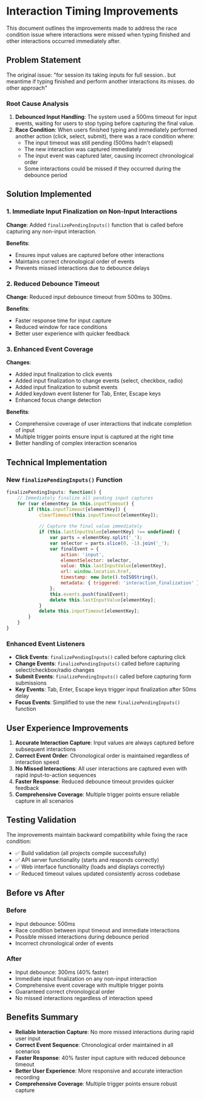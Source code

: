 # Interaction Timing Improvements

This document outlines the improvements made to address the race condition issue where interactions were missed when typing finished and other interactions occurred immediately after.

## Problem Statement

The original issue: "for session its taking inputs for full session.. but meantime if typing finished and perform another interactions its misses. do other approach"

### Root Cause Analysis

1. **Debounced Input Handling**: The system used a 500ms timeout for input events, waiting for users to stop typing before capturing the final value.
2. **Race Condition**: When users finished typing and immediately performed another action (click, select, submit), there was a race condition where:
   - The input timeout was still pending (500ms hadn't elapsed)
   - The new interaction was captured immediately
   - The input event was captured later, causing incorrect chronological order
   - Some interactions could be missed if they occurred during the debounce period

## Solution Implemented

### 1. Immediate Input Finalization on Non-Input Interactions

**Change**: Added `finalizePendingInputs()` function that is called before capturing any non-input interaction.

**Benefits**:
- Ensures input values are captured before other interactions
- Maintains correct chronological order of events
- Prevents missed interactions due to debounce delays

### 2. Reduced Debounce Timeout

**Change**: Reduced input debounce timeout from 500ms to 300ms.

**Benefits**:
- Faster response time for input capture
- Reduced window for race conditions
- Better user experience with quicker feedback

### 3. Enhanced Event Coverage

**Changes**:
- Added input finalization to click events
- Added input finalization to change events (select, checkbox, radio)
- Added input finalization to submit events
- Added keydown event listener for Tab, Enter, Escape keys
- Enhanced focus change detection

**Benefits**:
- Comprehensive coverage of user interactions that indicate completion of input
- Multiple trigger points ensure input is captured at the right time
- Better handling of complex interaction scenarios

## Technical Implementation

### New `finalizePendingInputs()` Function

```javascript
finalizePendingInputs: function() {
    // Immediately finalize all pending input captures
    for (var elementKey in this.inputTimeout) {
        if (this.inputTimeout[elementKey]) {
            clearTimeout(this.inputTimeout[elementKey]);
            
            // Capture the final value immediately
            if (this.lastInputValue[elementKey] !== undefined) {
                var parts = elementKey.split('_');
                var selector = parts.slice(0, -1).join('_');
                var finalEvent = {
                    action: 'input',
                    elementSelector: selector,
                    value: this.lastInputValue[elementKey],
                    url: window.location.href,
                    timestamp: new Date().toISOString(),
                    metadata: { triggered: 'interaction_finalization' }
                };
                this.events.push(finalEvent);
                delete this.lastInputValue[elementKey];
            }
            delete this.inputTimeout[elementKey];
        }
    }
}
```

### Enhanced Event Listeners

- **Click Events**: `finalizePendingInputs()` called before capturing click
- **Change Events**: `finalizePendingInputs()` called before capturing select/checkbox/radio changes
- **Submit Events**: `finalizePendingInputs()` called before capturing form submissions
- **Key Events**: Tab, Enter, Escape keys trigger input finalization after 50ms delay
- **Focus Events**: Simplified to use the new `finalizePendingInputs()` function

## User Experience Improvements

1. **Accurate Interaction Capture**: Input values are always captured before subsequent interactions
2. **Correct Event Order**: Chronological order is maintained regardless of interaction speed
3. **No Missed Interactions**: All user interactions are captured even with rapid input-to-action sequences
4. **Faster Response**: Reduced debounce timeout provides quicker feedback
5. **Comprehensive Coverage**: Multiple trigger points ensure reliable capture in all scenarios

## Testing Validation

The improvements maintain backward compatibility while fixing the race condition:

- ✅ Build validation (all projects compile successfully)
- ✅ API server functionality (starts and responds correctly)
- ✅ Web interface functionality (loads and displays correctly)
- ✅ Reduced timeout values updated consistently across codebase

## Before vs After

### Before
- Input debounce: 500ms
- Race condition between input timeout and immediate interactions
- Possible missed interactions during debounce period
- Incorrect chronological order of events

### After
- Input debounce: 300ms (40% faster)
- Immediate input finalization on any non-input interaction
- Comprehensive event coverage with multiple trigger points
- Guaranteed correct chronological order
- No missed interactions regardless of interaction speed

## Benefits Summary

- **Reliable Interaction Capture**: No more missed interactions during rapid user input
- **Correct Event Sequence**: Chronological order maintained in all scenarios
- **Faster Response**: 40% faster input capture with reduced debounce timeout
- **Better User Experience**: More responsive and accurate interaction recording
- **Comprehensive Coverage**: Multiple trigger points ensure robust capture